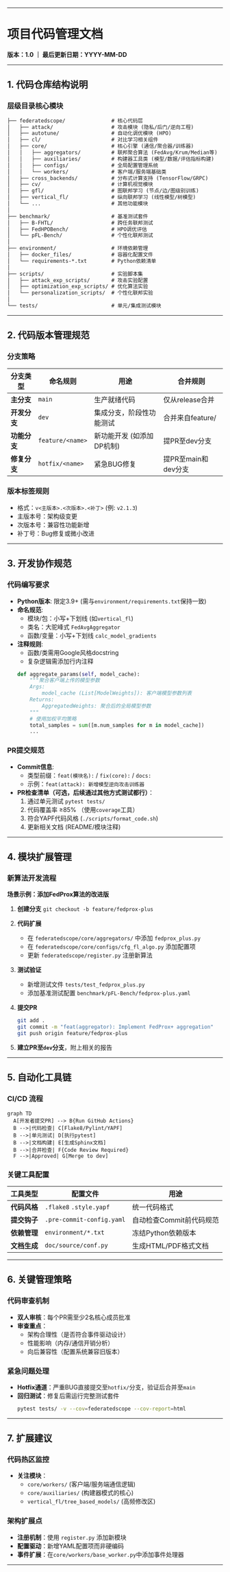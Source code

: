 
---

# **项目代码管理文档**
**版本：1.0 ｜ 最后更新日期：YYYY-MM-DD**

---

## 1. **代码仓库结构说明**
### 层级目录核心模块
```markdown
├── federatedscope/               # 核心代码层
│   ├── attack/                   # 攻击模块 (隐私/后门/逆向工程)
│   ├── autotune/                 # 自动化调优模块 (HPO)
│   ├── cl/                       # 对比学习相关组件
│   ├── core/                     # 核心引擎 (通信/聚合器/训练器)
│   │   ├── aggregators/          # 联邦聚合算法 (FedAvg/Krum/Median等)
│   │   ├── auxiliaries/          # 构建器工具类 (模型/数据/评估指标构建)
│   │   ├── configs/              # 全局配置管理系统
│   │   └── workers/              # 客户端/服务端基础类
│   ├── cross_backends/           # 分布式计算支持 (TensorFlow/GRPC)
│   ├── cv/                       # 计算机视觉模块
│   ├── gfl/                      # 图联邦学习 (节点/边/图级别训练)
│   ├── vertical_fl/              # 纵向联邦学习 (线性模型/树模型)
│   └── ...                       # 其他功能模块
│
├── benchmark/                    # 基准测试套件
│   ├── B-FHTL/                   # 跨任务联邦测试
│   ├── FedHPOBench/              # HPO调优评估
│   └── pFL-Bench/                # 个性化联邦测试
│
├── environment/                  # 环境依赖管理
│   ├── docker_files/             # 容器化配置文件
│   └── requirements-*.txt        # Python依赖清单
│
├── scripts/                      # 实验脚本集
│   ├── attack_exp_scripts/       # 攻击实验配置
│   ├── optimization_exp_scripts/ # 优化算法实验
│   └── personalization_scripts/  # 个性化联邦实验
│
└── tests/                        # 单元/集成测试模块
```

---

## 2. **代码版本管理规范**
### 分支策略
| 分支类型        | 命名规则          | 用途                             | 合并规则                |
|-----------------|-------------------|----------------------------------|-------------------------|
| **主分支**      | `main`            | 生产就绪代码                     | 仅从release合并         |
| **开发分支**    | `dev`             | 集成分支，阶段性功能测试         | 合并来自feature/<name>  |
| **功能分支**    | `feature/<name>`  | 新功能开发 (如添加DP机制)        | 提PR至dev分支           |
| **修复分支**    | `hotfix/<name>`   | 紧急BUG修复                       | 提PR至main和dev分支     |

### 版本标签规则
- 格式：`v<主版本>.<次版本>.<补丁>` (例: `v2.1.3`)
- 主版本号：架构级变更
- 次版本号：兼容性功能新增
- 补丁号：Bug修复或微小改进

---

## 3. **开发协作规范**
### 代码编写要求
- **Python版本**: 限定3.9+ (需与`environment/requirements.txt`保持一致)
- **命名规范**:
  - 模块/包：小写+下划线 (如`vertical_fl`)
  - 类名：大驼峰式 `FedAvgAggregator`
  - 函数/变量：小写+下划线 `calc_model_gradients`
- **注释规则**:
  - 函数/类需用Google风格docstring
  - 复杂逻辑需添加行内注释
  ```python
  def aggregate_params(self, model_cache):
      """聚合客户端上传的模型参数
      Args:
          model_cache (List[ModelWeights]): 客户端模型参数列表
      Returns:
          AggregatedWeights: 聚合后的全局模型参数
      """
      # 使用加权平均策略
      total_samples = sum([m.num_samples for m in model_cache])
      ...
  ```

### PR提交规范
- **Commit信息**:
  - 类型前缀：`feat(模块名):` / `fix(core):` / `docs:`
  - 示例：`feat(attack): 新增模型逆向攻击训练器`
- **PR检查清单（可选，后续通过其他方式测试都行）**：
  1. 通过单元测试 `pytest tests/`
  2. 代码覆盖率 ≥85% （使用`coverage`工具）
  3. 符合YAPF代码风格 (`./scripts/format_code.sh`)
  4. 更新相关文档 (README/模块注释)

---

## 4. **模块扩展管理**
### 新算法开发流程
**场景示例：添加FedProx算法的改进版**
1. **创建分支**
   `git checkout -b feature/fedprox-plus`

2. **代码扩展**
   - 在 `federatedscope/core/aggregators/` 中添加 `fedprox_plus.py`
   - 在 `federatedscope/core/configs/cfg_fl_algo.py` 添加配置项
   - 更新 `federatedscope/register.py` 注册新算法

3. **测试验证**
   - 新增测试文件 `tests/test_fedprox_plus.py`
   - 添加基准测试配置 `benchmark/pFL-Bench/fedprox-plus.yaml`

4. **提交PR**
   ```bash
   git add .
   git commit -m "feat(aggregator): Implement FedProx+ aggregation"
   git push origin feature/fedprox-plus
   ```
5. **建立PR至`dev`分支**，附上相关的报告

---

## 5. **自动化工具链**
### CI/CD 流程
```mermaid
graph TD
  A[开发者提交PR] --> B{Run GitHub Actions}
  B -->|代码检查| C[Flake8/Pylint/YAPF]
  B -->|单元测试| D[执行pytest]
  B -->|文档构建| E[生成Sphinx文档]
  B -->|合并检查| F{Code Review Required}
  F -->|Approved| G[Merge to dev]
```

### 关键工具配置
| 工具类型       | 配置文件                 | 用途                       |
|----------------|--------------------------|----------------------------|
| **代码风格**   | `.flake8` `.style.yapf`  | 统一代码格式               |
| **提交钩子**   | `.pre-commit-config.yaml`| 自动检查Commit前代码规范   |
| **依赖管理**   | `environment/*.txt`      | 冻结Python依赖版本         |
| **文档生成**   | `doc/source/conf.py`     | 生成HTML/PDF格式文档       |

---

## 6. **关键管理策略**
### 代码审查机制
- **双人审核**：每个PR需至少2名核心成员批准
- **审查重点**：
  - 架构合理性（是否符合事件驱动设计）
  - 性能影响（内存/通信开销分析）
  - 向后兼容性（配置系统兼容旧版本）

### 紧急问题处理
- **Hotfix通道**：严重BUG直接提交至`hotfix/`分支，验证后合并至`main`
- **回归测试**：修复后需运行完整测试套件
  ```bash
  pytest tests/ -v --cov=federatedscope --cov-report=html
  ```

---

## 7. **扩展建议**
### 代码热区监控
- **关注模块**：
  - `core/workers/` (客户端/服务端通信逻辑)
  - `core/auxiliaries/` (构建器模式的核心)
  - `vertical_fl/tree_based_models/` (高频修改区)

### 架构扩展点
- **注册机制**：使用 `register.py` 添加新模块
- **配置驱动**：新增YAML配置项而非硬编码
- **事件扩展**：在`core/workers/base_worker.py`中添加事件处理器

---
